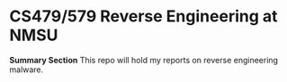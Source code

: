 # CS479/579 Reverse Engineering at NMSU
**Summary Section**
This repo will hold my reports on reverse engineering malware.



